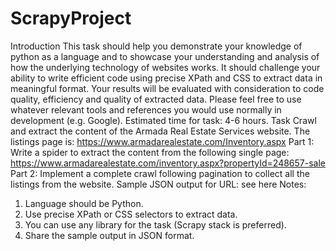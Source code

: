 # ScrapyProject
Introduction
This task should help you demonstrate your knowledge of python as a language and to showcase your 
understanding and analysis of how the underlying technology of websites works. It should challenge your 
ability to write efficient code using precise XPath and CSS to extract data in meaningful format.
Your results will be evaluated with consideration to code quality, efficiency and quality of extracted data.
Please feel free to use whatever relevant tools and references you would use normally in development 
(e.g. Google).
Estimated time for task: 4-6 hours.
Task
Crawl and extract the content of the Armada Real Estate Services website.
The listings page is: https://www.armadarealestate.com/Inventory.aspx
Part 1: Write a spider to extract the content from the following single page:
https://www.armadarealestate.com/inventory.aspx?propertyId=248657-sale
Part 2: Implement a complete crawl following pagination to collect all the listings from the 
website.
Sample JSON output for URL: see here
Notes:
1. Language should be Python.
2. Use precise XPath or CSS selectors to extract data.
3. You can use any library for the task (Scrapy stack is preferred).
4. Share the sample output in JSON format.
